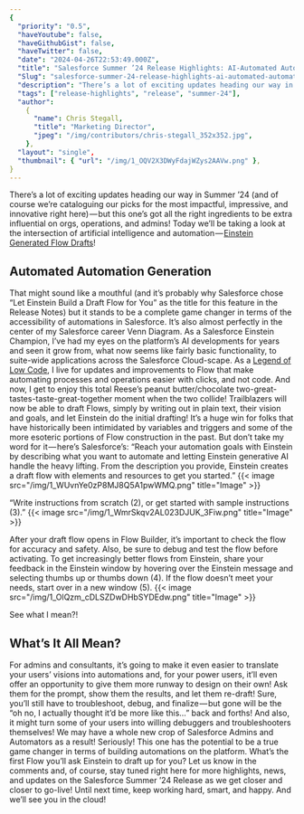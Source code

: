 ```yaml
---
{
  "priority": "0.5",
  "haveYoutube": false,
  "haveGithubGist": false,
  "haveTwitter": false,
  "date": "2024-04-26T22:53:49.000Z",
  "title": "Salesforce Summer ’24 Release Highlights: AI-Automated Automation",
  "Slug": "salesforce-summer-24-release-highlights-ai-automated-automation",
  "description": "There’s a lot of exciting updates heading our way in Summer ’24 (and of course we’re cataloguing our picks for the most impactful, impressive, and innovative right here) — but this one’s got all the right ingredients to be extra influential on orgs, operations, and admins!.",
  "tags": ["release-highlights", "release", "summer-24"],
  "author":
    {
      "name": Chris Stegall,
      "title": "Marketing Director",
      "jpeg": "/img/contributors/chris-stegall_352x352.jpg",
    },
  "layout": "single",
  "thumbnail": { "url": "/img/1_OQV2X3DWyFdajWZys2AAVw.png" },
}
---
```


There’s a lot of exciting updates heading our way in Summer ’24 (and of course we’re cataloguing our picks for the most impactful, impressive, and innovative right here) — but this one’s got all the right ingredients to be extra influential on orgs, operations, and admins!
Today we’ll be taking a look at the intersection of artificial intelligence and automation — [Einstein Generated Flow Drafts](https://help.salesforce.com/s/articleView?id=release-notes.rn_automate_flow_builder_get_help_building_flows_with_einstein_for_flow.htm&release=250&type=5)!

## Automated Automation Generation

That might sound like a mouthful (and it’s probably why Salesforce chose “Let Einstein Build a Draft Flow for You” as the title for this feature in the Release Notes) but it stands to be a complete game changer in terms of the accessibility of automations in Salesforce.
It’s also almost perfectly in the center of my Salesforce career Venn Diagram. As a Salesforce Einstein Champion, I’ve had my eyes on the platform’s AI developments for years and seen it grow from, what now seems like fairly basic functionality, to suite-wide applications across the Salesforce Cloud-scape. As a [Legend of Low Code](https://www.salesforce.com/plus/series/legends_of_low_code), I live for updates and improvements to Flow that make automating processes and operations easier with clicks, and not code. And now, I get to enjoy this total Reese’s peanut butter/chocolate two-great-tastes-taste-great-together moment when the two collide!
Trailblazers will now be able to draft Flows, simply by writing out in plain text, their vision and goals, and let Einstein do the initial drafting! It’s a huge win for folks that have historically been intimidated by variables and triggers and some of the more esoteric portions of Flow construction in the past.
But don’t take my word for it — here’s Salesforce’s:
“Reach your automation goals with Einstein by describing what you want to automate and letting Einstein generative AI handle the heavy lifting. From the description you provide, Einstein creates a draft flow with elements and resources to get you started.”
{{< image src="/img/1_WUvnYe0zP8MJ8Q5A1pwWMQ.png" title="Image" >}}

“Write instructions from scratch (2), or get started with sample instructions (3).”
{{< image src="/img/1_WmrSkqv2AL023DJUK_3Fiw.png" title="Image" >}}

After your draft flow opens in Flow Builder, it’s important to check the flow for accuracy and safety. Also, be sure to debug and test the flow before activating. To get increasingly better flows from Einstein, share your feedback in the Einstein window by hovering over the Einstein message and selecting thumbs up or thumbs down (4). If the flow doesn’t meet your needs, start over in a new window (5).
{{< image src="/img/1_OlQzm_cDLSZDwDHbSYDEdw.png" title="Image" >}}

See what I mean?!

## What’s It All Mean?

For admins and consultants, it’s going to make it even easier to translate your users’ visions into automations and, for your power users, it’ll even offer an opportunity to give them more runway to design on their own!
Ask them for the prompt, show them the results, and let them re-draft! Sure, you’ll still have to troubleshoot, debug, and finalize — but gone will be the “oh no, I actually thought it’d be more like this…” back and forths! And also, it might turn some of your users into willing debuggers and troubleshooters themselves! We may have a whole new crop of Salesforce Admins and Automators as a result!
Seriously! This one has the potential to be a true game changer in terms of building automations on the platform.
What’s the first Flow you’ll ask Einstein to draft up for you?
Let us know in the comments and, of course, stay tuned right here for more highlights, news, and updates on the Salesforce Summer ’24 Release as we get closer and closer to go-live!
Until next time, keep working hard, smart, and happy. And we’ll see you in the cloud!
